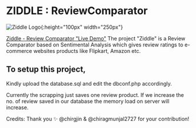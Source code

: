 # ZIDDLE : ReviewComparator
![Ziddle Logo](http://try.ziddle.net/css/logo.png){:height="100px" width="250px"}

[Ziddle - Review Comparator "Live Demo"](http://try.ziddle.net/)
The project "Ziddle" is a Review Comparator based on Sentimental Analysis which gives review ratings to e-commerce websites products like Flipkart, Amazon etc.

## To setup this project,
Kindly upload the database.sql and edit the dbconf.php accordingly.

Currently the scrapping just saves one review product. If we increase the no. of review saved in our database the memory load on server will increase. 

Credits: Thank you :sparkles: @chirgjin & @chiragmunjal2727 for your contribution!